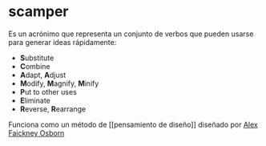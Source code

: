 # scamper
Es un acrónimo que representa un conjunto de verbos que pueden usarse para generar ideas rápidamente:

- **S**ubstitute
- **C**ombine
- **A**dapt, **A**djust
- **M**odify, **M**agnify, **M**inify
- **P**ut to other uses
- **E**liminate
- **R**everse, **R**earrange

Funciona como un método de [[pensamiento de diseño]] diseñado por [Alex Faickney Osborn](https://en.wikipedia.org/wiki/Alex_Faickney_Osborn)
